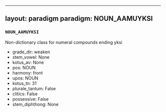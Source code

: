 
---
layout: paradigm
paradigm: NOUN_AAMUYKSI
---
### ` NOUN_AAMUYKSI `

Non-dictionary class for numeral compounds ending yksi
* grade_dir: weaken
* stem_vowel: None
* kotus_av: None
* pos: NOUN
* harmony: front
* upos: NOUN
* kotus_tn: 31
* plurale_tantum: False
* clitics: False
* possessive: False
* stem_diphthong: None
